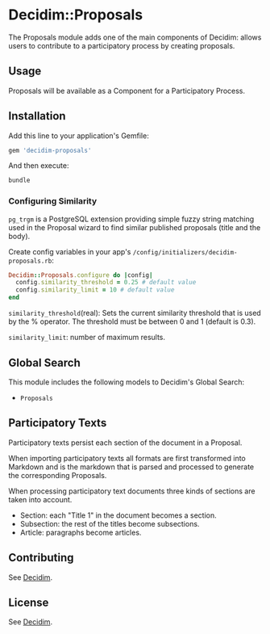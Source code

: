 # Decidim::Proposals

The Proposals module adds one of the main components of Decidim: allows users to contribute to a participatory process by creating proposals.

## Usage

Proposals will be available as a Component for a Participatory Process.

## Installation

Add this line to your application's Gemfile:

```ruby
gem 'decidim-proposals'
```

And then execute:

```bash
bundle
```

### Configuring Similarity

`pg_trgm` is a PostgreSQL extension providing simple fuzzy string matching used in the Proposal wizard to find similar published proposals (title and the body).

Create config variables in your app's `/config/initializers/decidim-proposals.rb`:

```ruby
Decidim::Proposals.configure do |config|
  config.similarity_threshold = 0.25 # default value
  config.similarity_limit = 10 # default value
end
```

`similarity_threshold`(real): Sets the current similarity threshold that is used by the % operator. The threshold must be between 0 and 1 (default is 0.3).

`similarity_limit`: number of maximum results.

## Global Search

This module includes the following models to Decidim's Global Search:

- `Proposals`

## Participatory Texts

Participatory texts persist each section of the document in a Proposal.

When importing participatory texts all formats are first transformed into Markdown and is the markdown that is parsed and processed to generate the corresponding Proposals.

When processing participatory text documents three kinds of sections are taken into account.

- Section: each "Title 1" in the document becomes a section.
- Subsection: the rest of the titles become subsections.
- Article: paragraphs become articles.

## Contributing

See [Decidim](https://github.com/decidim/decidim).

## License

See [Decidim](https://github.com/decidim/decidim).

